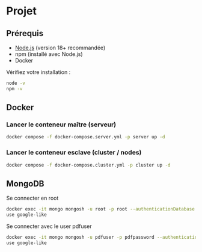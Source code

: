 # Projet

## Prérequis
- [Node.js](https://nodejs.org) (version 18+ recommandée)
- npm (installé avec Node.js)
- Docker

Vérifiez votre installation :
```bash
node -v
npm -v
```

## Docker 
### Lancer le conteneur maître (serveur)
```bash
docker compose -f docker-compose.server.yml -p server up -d
```

### Lancer le conteneur esclave (cluster / nodes)
```bash
docker compose -f docker-compose.cluster.yml -p cluster up -d
```


## MongoDB 
Se connecter en root
```bash
docker exec -it mongo mongosh -u root -p root --authenticationDatabase admin
use google-like
```

Se connecter avec le user pdfuser
```bash
docker exec -it mongo mongosh -u pdfuser -p pdfpassword --authenticationDatabase google-like
use google-like
```

